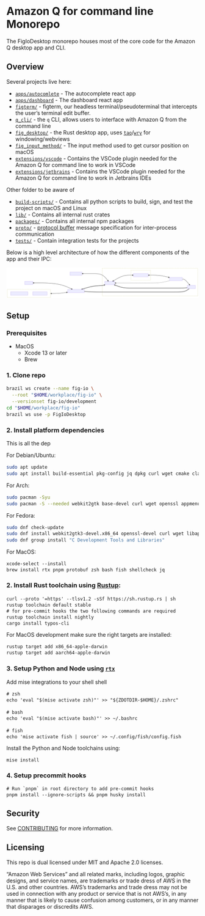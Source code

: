 # Amazon Q for command line Monorepo

The FigIoDesktop monorepo houses most of the core code for the Amazon Q desktop
app and CLI.

## Overview

Several projects live here:

- [`apps/autocomlete`](apps/autocomplete/) - The autocomplete react app
- [`apps/dashboard`](apps/dashboard/) - The dashboard react app
- [`figterm/`](figterm/) - figterm, our headless terminal/pseudoterminal that
  intercepts the user’s terminal edit buffer.
- [`q_cli/`](q_cli/) - the `q` CLI, allows users to interface with Amazon Q from
  the command line
- [`fig_desktop/`](fig_desktop/) - the Rust desktop app, uses
  [`tao`](https://docs.rs/tao/latest/tao/)/[`wry`](https://docs.rs/wry/latest/wry/)
  for windowing/webviews
- [`fig_input_method/`](fig_input_method/) - The input method used to get cursor
  position on macOS
- [`extensions/vscode`](extensions/vscode/) - Contains the VSCode plugin needed
  for the Amazon Q for command line to work in VSCode
- [`extensions/jetbrains`](extensions/jetbrains/) - Contains the VSCode plugin
  needed for the Amazon Q for command line to work in Jetbrains IDEs

Other folder to be aware of

- [`build-scripts/`](build-scripts/) - Contains all python scripts to build,
  sign, and test the project on macOS and Linux
- [`lib/`](lib/) - Contains all internal rust crates
- [`packages/`](packages/) - Contains all internal npm packages
- [`proto/`](proto/) -
  [protocol buffer](https://developers.google.com/protocol-buffers/) message
  specification for inter-process communication
- [`tests/`](tests/) - Contain integration tests for the projects

Below is a high level architecture of how the different components of the app and
their IPC:

![architecture](docs/architecture.svg)

## Setup

### Prerequisites

- MacOS
  - Xcode 13 or later
  - Brew

### 1. Clone repo

```bash
brazil ws create --name fig-io \
  --root "$HOME/workplace/fig-io" \
  --versionset fig-io/development
cd "$HOME/workplace/fig-io"
brazil ws use -p FigIoDesktop
```

### 2. Install platform dependencies

This is all the dep

For Debian/Ubuntu:

```bash
sudo apt update
sudo apt install build-essential pkg-config jq dpkg curl wget cmake clang libssl-dev libgtk-3-dev libayatana-appindicator3-dev librsvg2-dev libdbus-1-dev libwebkit2gtk-4.1-dev libjavascriptcoregtk-4.1-dev valac libibus-1.0-dev libglib2.0-dev sqlite3 libxdo-dev protobuf-compiler
```

For Arch:

```bash
sudo pacman -Syu
sudo pacman -S --needed webkit2gtk base-devel curl wget openssl appmenu-gtk-module gtk3 libappindicator-gtk3 librsvg libvips cmake jq pkgconf
```

For Fedora:

```bash
sudo dnf check-update
sudo dnf install webkit2gtk3-devel.x86_64 openssl-devel curl wget libappindicator-gtk3 librsvg2-devel jq
sudo dnf group install "C Development Tools and Libraries"
```

For MacOS:

```shell
xcode-select --install
brew install rtx pnpm protobuf zsh bash fish shellcheck jq
```

### 2. Install Rust toolchain using [Rustup](https://rustup.rs):

```shell
curl --proto '=https' --tlsv1.2 -sSf https://sh.rustup.rs | sh
rustup toolchain default stable
# for pre-commit hooks the two following commands are required
rustup toolchain install nightly
cargo install typos-cli
```

For MacOS development make sure the right targets are installed:

```bash
rustup target add x86_64-apple-darwin
rustup target add aarch64-apple-darwin
```

### 3. Setup Python and Node using [`rtx`](https://mise.jdx.dev)

Add mise integrations to your shell shell

```shell
# zsh
echo 'eval "$(mise activate zsh)"' >> "${ZDOTDIR-$HOME}/.zshrc"

# bash
echo 'eval "$(mise activate bash)"' >> ~/.bashrc

# fish
echo 'mise activate fish | source' >> ~/.config/fish/config.fish
```

Install the Python and Node toolchains using:

```shell
mise install
```

### 4. Setup precommit hooks

```shell
# Run `pnpm` in root directory to add pre-commit hooks
pnpm install --ignore-scripts && pnpm husky install
```

## Security

See [CONTRIBUTING](CONTRIBUTING.md#security-issue-notifications) for more information.

## Licensing

This repo is dual licensed under MIT and Apache 2.0 licenses.

“Amazon Web Services” and all related marks, including logos, graphic designs, and service names, are trademarks or trade dress of AWS in the U.S. and other countries. AWS’s trademarks and trade dress may not be used in connection with any product or service that is not AWS’s, in any manner that is likely to cause confusion among customers, or in any manner that disparages or discredits AWS.

